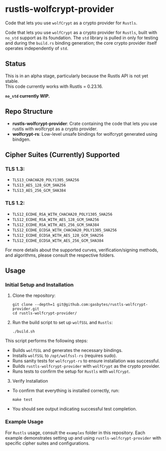 # rustls-wolfcrypt-provider

Code that lets you use `wolfCrypt` as a crypto provider for `Rustls`.

Code that lets you use `wolfCrypt` as a crypto provider for `Rustls`,
built with `no_std` support as its foundation. The `std` library is pulled in
only for testing and during the `build.rs` binding generation; the core crypto
provider itself operates independently of `std`.

## Status

This is in an alpha stage, particularly because the Rustls API is not yet stable.  
This code currently works with Rustls = 0.23.16.

**`no_std` currently WIP.**

## Repo Structure

- **rustls-wolfcrypt-provider**: Crate containing the code that lets you use rustls with wolfcrypt as a crypto provider.
- **wolfcrypt-rs**: Low-level unsafe bindings for wolfcrypt generated using bindgen.

## Cipher Suites (Currently) Supported

### TLS 1.3:
- `TLS13_CHACHA20_POLY1305_SHA256`
- `TLS13_AES_128_GCM_SHA256`
- `TLS13_AES_256_GCM_SHA384`

### TLS 1.2:
- `TLS12_ECDHE_RSA_WITH_CHACHA20_POLY1305_SHA256`
- `TLS12_ECDHE_RSA_WITH_AES_128_GCM_SHA256`
- `TLS12_ECDHE_RSA_WITH_AES_256_GCM_SHA384`
- `TLS12_ECDHE_ECDSA_WITH_CHACHA20_POLY1305_SHA256`
- `TLS12_ECDHE_ECDSA_WITH_AES_128_GCM_SHA256`
- `TLS12_ECDHE_ECDSA_WITH_AES_256_GCM_SHA384`

For more details about the supported curves, verification/signing methods, and algorithms, please consult the respective folders.

## Usage

### Initial Setup and Installation

1. Clone the repository:
   ```
   git clone --depth=1 git@github.com:gasbytes/rustls-wolfcrypt-provider.git
   cd rustls-wolfcrypt-provider/
   ```

2. Run the build script to set up `wolfSSL` and `Rustls`:
   ```
   ./build.sh
   ```
This script performs the following steps:

* Builds `wolfSSL` and generates the necessary bindings.
* Installs `wolfSSL` to `/opt/wolfssl-rs` (requires sudo).
* Runs sanity tests for `wolfcrypt-rs` to ensure installation was successful.
* Builds `rustls-wolfcrypt-provider` with `wolfCrypt` as the crypto provider.
* Runs tests to confirm the setup for `Rustls` with `wolfCrypt`.

3. Verify Installation
* To confirm that everything is installed correctly, run:
   ```
   make test
   ```
* You should see output indicating successful test completion.

### Example Usage
For `Rustls` usage, consult the `examples` folder in this repository. Each example
demonstrates setting up and using `rustls-wolfcrypt-provider` with specific
cipher suites and configurations.
